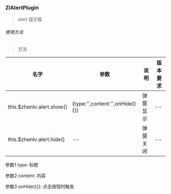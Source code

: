 
### ZlAlertPlugin
> alert 提示框
###### 使用方法

> 方法

| 名字                      | 参数                            | 说明     | 版本要求 |
| ------------------------- | ------------------------------- | -------- | -------- |
| this.$zhenlv.alert.show() | {type:'',content:'',onHide(){}} | 弹窗显示 | --       |
| this.$zhenlv.alert.hide() | --                              | 弹窗关闭 | --       |

参数1 type: 标题

参数2 content: 内容

参数3 onHide(){}: 点击按钮时触发

